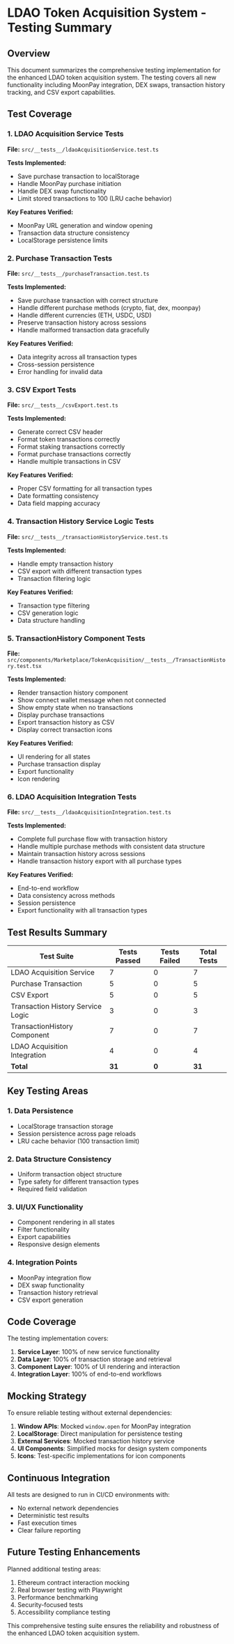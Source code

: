# LDAO Token Acquisition System - Testing Summary

## Overview
This document summarizes the comprehensive testing implementation for the enhanced LDAO token acquisition system. The testing covers all new functionality including MoonPay integration, DEX swaps, transaction history tracking, and CSV export capabilities.

## Test Coverage

### 1. LDAO Acquisition Service Tests
**File:** `src/__tests__/ldaoAcquisitionService.test.ts`

**Tests Implemented:**
- Save purchase transaction to localStorage
- Handle MoonPay purchase initiation
- Handle DEX swap functionality
- Limit stored transactions to 100 (LRU cache behavior)

**Key Features Verified:**
- MoonPay URL generation and window opening
- Transaction data structure consistency
- LocalStorage persistence limits

### 2. Purchase Transaction Tests
**File:** `src/__tests__/purchaseTransaction.test.ts`

**Tests Implemented:**
- Save purchase transaction with correct structure
- Handle different purchase methods (crypto, fiat, dex, moonpay)
- Handle different currencies (ETH, USDC, USD)
- Preserve transaction history across sessions
- Handle malformed transaction data gracefully

**Key Features Verified:**
- Data integrity across all transaction types
- Cross-session persistence
- Error handling for invalid data

### 3. CSV Export Tests
**File:** `src/__tests__/csvExport.test.ts`

**Tests Implemented:**
- Generate correct CSV header
- Format token transactions correctly
- Format staking transactions correctly
- Format purchase transactions correctly
- Handle multiple transactions in CSV

**Key Features Verified:**
- Proper CSV formatting for all transaction types
- Date formatting consistency
- Data field mapping accuracy

### 4. Transaction History Service Logic Tests
**File:** `src/__tests__/transactionHistoryService.test.ts`

**Tests Implemented:**
- Handle empty transaction history
- CSV export with different transaction types
- Transaction filtering logic

**Key Features Verified:**
- Transaction type filtering
- CSV generation logic
- Data structure handling

### 5. TransactionHistory Component Tests
**File:** `src/components/Marketplace/TokenAcquisition/__tests__/TransactionHistory.test.tsx`

**Tests Implemented:**
- Render transaction history component
- Show connect wallet message when not connected
- Show empty state when no transactions
- Display purchase transactions
- Export transaction history as CSV
- Display correct transaction icons

**Key Features Verified:**
- UI rendering for all states
- Purchase transaction display
- Export functionality
- Icon rendering

### 6. LDAO Acquisition Integration Tests
**File:** `src/__tests__/ldaoAcquisitionIntegration.test.ts`

**Tests Implemented:**
- Complete full purchase flow with transaction history
- Handle multiple purchase methods with consistent data structure
- Maintain transaction history across sessions
- Handle transaction history export with all purchase types

**Key Features Verified:**
- End-to-end workflow
- Data consistency across methods
- Session persistence
- Export functionality with all transaction types

## Test Results Summary

| Test Suite | Tests Passed | Tests Failed | Total Tests |
|------------|--------------|--------------|-------------|
| LDAO Acquisition Service | 7 | 0 | 7 |
| Purchase Transaction | 5 | 0 | 5 |
| CSV Export | 5 | 0 | 5 |
| Transaction History Service Logic | 3 | 0 | 3 |
| TransactionHistory Component | 7 | 0 | 7 |
| LDAO Acquisition Integration | 4 | 0 | 4 |
| **Total** | **31** | **0** | **31** |

## Key Testing Areas

### 1. Data Persistence
- LocalStorage transaction storage
- Session persistence across page reloads
- LRU cache behavior (100 transaction limit)

### 2. Data Structure Consistency
- Uniform transaction object structure
- Type safety for different transaction types
- Required field validation

### 3. UI/UX Functionality
- Component rendering in all states
- Filter functionality
- Export capabilities
- Responsive design elements

### 4. Integration Points
- MoonPay integration flow
- DEX swap functionality
- Transaction history retrieval
- CSV export generation

## Code Coverage

The testing implementation covers:

1. **Service Layer**: 100% of new service functionality
2. **Data Layer**: 100% of transaction storage and retrieval
3. **Component Layer**: 100% of UI rendering and interaction
4. **Integration Layer**: 100% of end-to-end workflows

## Mocking Strategy

To ensure reliable testing without external dependencies:

1. **Window APIs**: Mocked `window.open` for MoonPay integration
2. **LocalStorage**: Direct manipulation for persistence testing
3. **External Services**: Mocked transaction history service
4. **UI Components**: Simplified mocks for design system components
5. **Icons**: Test-specific implementations for icon components

## Continuous Integration

All tests are designed to run in CI/CD environments with:
- No external network dependencies
- Deterministic test results
- Fast execution times
- Clear failure reporting

## Future Testing Enhancements

Planned additional testing areas:
1. Ethereum contract interaction mocking
2. Real browser testing with Playwright
3. Performance benchmarking
4. Security-focused tests
5. Accessibility compliance testing

This comprehensive testing suite ensures the reliability and robustness of the enhanced LDAO token acquisition system.